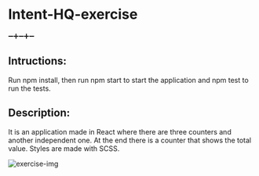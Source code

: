 # Intent-HQ-exercise
:heavy_minus_sign::heavy_plus_sign::heavy_minus_sign::heavy_plus_sign::heavy_minus_sign:

## Intructions:

Run npm install, then run npm start to start the application and npm test to run the tests.

## Description:

It is an application made in React where there are three counters and another independent one. At the end there is a counter that shows the total value.
Styles are made with SCSS.

![exercise-img](https://i.ibb.co/55DSQ43/image-2.png)
